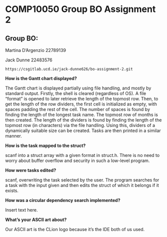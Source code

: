 # COMP10050 Group BO Assignment 2

## Group BO:

Martina D’Argenzio	22789139
	
Jack Dunne			22483576
	
	https://csgitlab.ucd.ie/jack-dunne626/bo-assignment-2.git


**How is the Gantt chart displayed?**

The Gantt chart is displayed partially using file handling, and mostly by standard output. Firstly, the shell is cleared (regardless of OS). A file “format” is opened to later retrieve the length of the topmost row. Then, to get the length of the row dividers, the first cell is initialized as empty, with spaces padding the rest of the cell. The number of spaces is found by finding the length of the longest task name. The topmost row of months is then created. The length of the dividers is found by finding the length of the topmost row (in characters) via the file handling. Using this, dividers of a dynamically suitable size can be created. Tasks are then printed in a similar manner.


**How is the task mapped to the struct?**
	
scanf into a struct array with a given format in struct.h. There is no need to worry about buffer overflow and security in such a low-level program.


**How were tasks edited?**
	
scanf, overwriting the task selected by the user. The program searches for a task with the input given and then edits the struct of which it belongs if it exists.


**How was a circular dependency search implemented?**
	
Insert text here.


**What’s your ASCII art about?**
	
Our ASCII art is the CLion logo because it’s the IDE both of us used.
